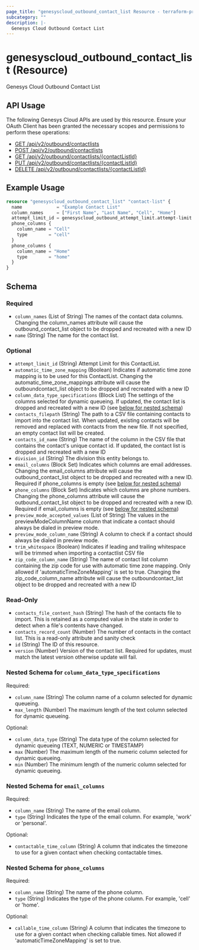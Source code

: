 ```yaml
---
page_title: "genesyscloud_outbound_contact_list Resource - terraform-provider-genesyscloud"
subcategory: ""
description: |-
  Genesys Cloud Outbound Contact List
---
```

# genesyscloud_outbound_contact_list (Resource)

Genesys Cloud Outbound Contact List

## API Usage
The following Genesys Cloud APIs are used by this resource. Ensure your OAuth Client has been granted the necessary scopes and permissions to perform these operations:

- [GET /api/v2/outbound/contactlists](https://developer.genesys.cloud/devapps/api-explorer#get-api-v2-outbound-contactlists)
- [POST /api/v2/outbound/contactlists](https://developer.genesys.cloud/devapps/api-explorer#post-api-v2-outbound-contactlists)
- [GET /api/v2/outbound/contactlists/{contactListId}](https://developer.genesys.cloud/devapps/api-explorer#get-api-v2-outbound-contactlists--contactListId-)
- [PUT /api/v2/outbound/contactlists/{contactListId}](https://developer.genesys.cloud/devapps/api-explorer#put-api-v2-outbound-contactlists--contactListId-)
- [DELETE /api/v2/outbound/contactlists/{contactListId}](https://developer.genesys.cloud/devapps/api-explorer#delete-api-v2-outbound-contactlists--contactListId-)

## Example Usage

```terraform
resource "genesyscloud_outbound_contact_list" "contact-list" {
  name             = "Example Contact List"
  column_names     = ["First Name", "Last Name", "Cell", "Home"]
  attempt_limit_id = genesyscloud_outbound_attempt_limit.attempt-limit.id
  phone_columns {
    column_name = "Cell"
    type        = "cell"
  }
  phone_columns {
    column_name = "Home"
    type        = "home"
  }
}
```

<!-- schema generated by tfplugindocs -->
## Schema

### Required

- `column_names` (List of String) The names of the contact data columns. Changing the column_names attribute will cause the outbound_contact_list object to be dropped and recreated with a new ID
- `name` (String) The name for the contact list.

### Optional

- `attempt_limit_id` (String) Attempt Limit for this ContactList.
- `automatic_time_zone_mapping` (Boolean) Indicates if automatic time zone mapping is to be used for this ContactList. Changing the automatic_time_zone_mappings attribute will cause the outboundcontact_list object to be dropped and recreated with a new ID
- `column_data_type_specifications` (Block List) The settings of the columns selected for dynamic queueing. If updated, the contact list is dropped and recreated with a new ID (see [below for nested schema](#nestedblock--column_data_type_specifications))
- `contacts_filepath` (String) The path to a CSV file containing contacts to import into the contact list. When updated, existing contacts will be removed and replaced with contacts from the new file. If not specified, an empty contact list will be created.
- `contacts_id_name` (String) The name of the column in the CSV file that contains the contact's unique contact id. If updated, the contact list is dropped and recreated with a new ID
- `division_id` (String) The division this entity belongs to.
- `email_columns` (Block Set) Indicates which columns are email addresses. Changing the email_columns attribute will cause the outbound_contact_list object to be dropped and recreated with a new ID. Required if phone_columns is empty (see [below for nested schema](#nestedblock--email_columns))
- `phone_columns` (Block Set) Indicates which columns are phone numbers. Changing the phone_columns attribute will cause the outbound_contact_list object to be dropped and recreated with a new ID. Required if email_columns is empty (see [below for nested schema](#nestedblock--phone_columns))
- `preview_mode_accepted_values` (List of String) The values in the previewModeColumnName column that indicate a contact should always be dialed in preview mode.
- `preview_mode_column_name` (String) A column to check if a contact should always be dialed in preview mode.
- `trim_whitespace` (Boolean) Indicates if leading and trailing whitespace will be trimmed when importing a contactlist CSV file
- `zip_code_column_name` (String) The name of contact list column containing the zip code for use with automatic time zone mapping. Only allowed if 'automaticTimeZoneMapping' is set to true. Changing the zip_code_column_name attribute will cause the outboundcontact_list object to be dropped and recreated with a new ID

### Read-Only

- `contacts_file_content_hash` (String) The hash of the contacts file to import. This is retained as a computed value in the state in order to detect when a file's contents have changed.
- `contacts_record_count` (Number) The number of contacts in the contact list. This is a read-only attribute and sanity check
- `id` (String) The ID of this resource.
- `version` (Number) Version of the contact list. Required for updates, must match the latest version otherwise update will fail.

<a id="nestedblock--column_data_type_specifications"></a>
### Nested Schema for `column_data_type_specifications`

Required:

- `column_name` (String) The column name of a column selected for dynamic queueing.
- `max_length` (Number) The maximum length of the text column selected for dynamic queueing.

Optional:

- `column_data_type` (String) The data type of the column selected for dynamic queueing (TEXT, NUMERIC or TIMESTAMP)
- `max` (Number) The maximum length of the numeric column selected for dynamic queueing.
- `min` (Number) The minimum length of the numeric column selected for dynamic queueing.


<a id="nestedblock--email_columns"></a>
### Nested Schema for `email_columns`

Required:

- `column_name` (String) The name of the email column.
- `type` (String) Indicates the type of the email column. For example, 'work' or 'personal'.

Optional:

- `contactable_time_column` (String) A column that indicates the timezone to use for a given contact when checking contactable times.


<a id="nestedblock--phone_columns"></a>
### Nested Schema for `phone_columns`

Required:

- `column_name` (String) The name of the phone column.
- `type` (String) Indicates the type of the phone column. For example, 'cell' or 'home'.

Optional:

- `callable_time_column` (String) A column that indicates the timezone to use for a given contact when checking callable times. Not allowed if 'automaticTimeZoneMapping' is set to true.

